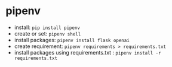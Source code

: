# pipenv
* install: `pip install pipenv`
* create or set: `pipenv shell`
* install packages: `pipenv install flask openai`
* create requirement: `pipenv requirements > requirements.txt`
* install packages using requirements.txt : `pipenv install -r requirements.txt`
